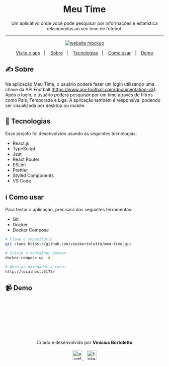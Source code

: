 <div align="center">
<!--   <img width="180px" alt="soccer ball illustration" src="https://cdn-icons-png.flaticon.com/512/1099/1099672.png" /> -->
<!--   <br /><br /> -->
  <h1>Meu Time </h1>
  Um aplicativo onde você pode pesquisar por informações e estatística relacionadas ao seu time de futebol.
</div>

<hr />

<p align="center">
  <a href="https://vb-meu-time.vercel.app/">
      <img alt="website mockup" src="https://i.imgur.com/FWqQ0cw.png" />    
  </a>
</p>

<p align="center">
  <a href="https://vb-meu-time.vercel.app/" target='_blank'>Visite o app</a>&nbsp;&nbsp;&nbsp;|&nbsp;&nbsp;&nbsp;
  <a href="#writing_hand-sobre">Sobre</a>&nbsp;&nbsp;&nbsp;|&nbsp;&nbsp;&nbsp;
  <a href="#rocket-tecnologias">Tecnologias</a>&nbsp;&nbsp;&nbsp;|&nbsp;&nbsp;&nbsp;
  <a href="#information_source-como-usar">Como usar</a>&nbsp;&nbsp;&nbsp;|&nbsp;&nbsp;&nbsp;
  <a href="#video_camera-demo">Demo</a>
</p>

## :writing_hand: Sobre
Na aplicação Meu Time, o usuário poderá fazer um login utilizando uma chave da API Football (https://www.api-football.com/documentation-v3). Após o login, o usuário poderá pesquisar por um time através de filtros como País, Temporada e Liga. 
A aplicação também é responsiva, podendo ser visualizada por desktop ou mobile.

## :rocket: Tecnologias

Esse projeto foi desenvolvido usando as seguintes tecnologias:

-  React.js
-  TypeScript
-  Jest
-  React Router
-  ESLint
-  Prettier
-  Styled Components
-  VS Code

## :information_source: Como usar

Para testar a aplicação, precisará das seguintes ferramentas:
- Git
- Docker
- Docker Compose


```bash
# Clone o repositório
git clone https://github.com/vinibortoletto/meu-time.git

# Inicie o container Docker
docker-compose up -d

# Abra no navegador a rota:
http://localhost:5173/
```

## :video_camera: Demo
<div align='center'>
<img  src='https://media1.giphy.com/media/v1.Y2lkPTc5MGI3NjExODhhYTM1NDlmMTRjZDVmOWJhNDMyMDcyODY0ZDBkNzI0NWE5ZTg3MiZlcD12MV9pbnRlcm5hbF9naWZzX2dpZklkJmN0PWc/SbsF0yIQ68A4uKvJBM/giphy.gif' alt='' />
<img src='https://media0.giphy.com/media/v1.Y2lkPTc5MGI3NjExNmZhZjYzZWQwZTIxMTk0NDliYTFmMGZmMzg5MDI1MGY5M2I5MWRlYSZlcD12MV9pbnRlcm5hbF9naWZzX2dpZklkJmN0PWc/yQWFH7Pmcs1UJOCRP4/giphy.gif' alt='' />
</div>

<br/><br/>

<br/><br/>

<p align="center">
  Criado e desenvolvido por <b>Vinicius Bortoletto</b>
  <br/><br/>
  
  <a href="https://vinibortoletto.vercel.app/">
    <img alt="portfolio" height="30px" src="https://i.imgur.com/7lbNPnj.png" />
  </a>
  &nbsp;&nbsp;
  <a href="https://www.linkedin.com/in/vinicius-bortoletto/">
    <img alt="linkedIn" height="30px" src="https://i.imgur.com/TQRXxhT.png" />
  </a>
</p>
